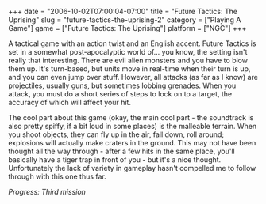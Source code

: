 +++
date = "2006-10-02T07:00:04-07:00"
title = "Future Tactics: The Uprising"
slug = "future-tactics-the-uprising-2"
category = ["Playing A Game"]
game = ["Future Tactics: The Uprising"]
platform = ["NGC"]
+++

A tactical game with an action twist and an English accent. Future Tactics is set in a somewhat post-apocalyptic world of... you know, the setting isn't really that interesting. There are evil alien monsters and you have to blow them up. It's turn-based, but units move in real-time when their turn is up, and you can even jump over stuff. However, all attacks (as far as I know) are projectiles, usually guns, but sometimes lobbing grenades. When you attack, you must do a short series of steps to lock on to a target, the accuracy of which will affect your hit.

The cool part about this game (okay, the main cool part - the soundtrack is also pretty spiffy, if a bit loud in some places) is the malleable terrain. When you shoot objects, they can fly up in the air, fall down, roll around; explosions will actually make craters in the ground. This may not have been thought all the way through - after a few hits in the same place, you'll basically have a tiger trap in front of you - but it's a nice thought. Unfortunately the lack of variety in gameplay hasn't compelled me to follow through with this one thus far.

<i>Progress: Third mission</i>